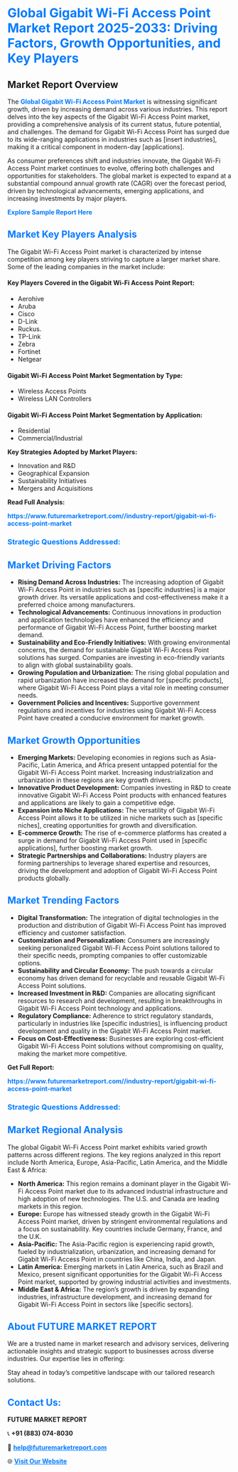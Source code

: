 <h1 style="color: #007BFF;">Global Gigabit Wi-Fi Access Point Market Report 2025-2033: Driving Factors, Growth Opportunities, and Key Players</h1>

<section id="overview">
<h2>Market Report Overview</h2>
<p>The <a href="https://www.futuremarketreport.com//industry-report/gigabit-wi-fi-access-point-market" style="color: #007BFF; text-decoration: none;"><strong>Global Gigabit Wi-Fi Access Point Market</strong></a> is witnessing significant growth, driven by increasing demand across various industries. This report delves into the key aspects of the Gigabit Wi-Fi Access Point market, providing a comprehensive analysis of its current status, future potential, and challenges. The demand for Gigabit Wi-Fi Access Point has surged due to its wide-ranging applications in industries such as [insert industries], making it a critical component in modern-day [applications].</p>
<p>As consumer preferences shift and industries innovate, the Gigabit Wi-Fi Access Point market continues to evolve, offering both challenges and opportunities for stakeholders. The global market is expected to expand at a substantial compound annual growth rate (CAGR) over the forecast period, driven by technological advancements, emerging applications, and increasing investments by major players.</p>
</section>

<section id="overview">
<p><a href="https://www.futuremarketreport.com//request-sample/reportId=54346" style="color: #007BFF; text-decoration: none;"><strong>Explore Sample Report Here</strong></a></p>
</section>

<section id="key-players">
<h2 style="color: #007BFF;">Market Key Players Analysis</h2>
<p>The Gigabit Wi-Fi Access Point market is characterized by intense competition among key players striving to capture a larger market share. Some of the leading companies in the market include:</p>
<h4>Key Players Covered in the Gigabit Wi-Fi Access Point Report:</h4>
<ul><li>Aerohive</li><li>Aruba</li><li>Cisco</li><li>D-Link</li><li>Ruckus.</li><li>TP-Link</li><li>Zebra</li><li>Fortinet</li><li>Netgear</li></ul>
<h4>Gigabit Wi-Fi Access Point Market Segmentation by Type:</h4>
<ul><li>Wireless Access Points</li><li>Wireless LAN Controllers</li></ul>

<h4>Gigabit Wi-Fi Access Point Market Segmentation by Application:</h4>
<ul><li>Residential</li><li>Commercial/Industrial</li></ul>
<p><strong>Key Strategies Adopted by Market Players:</strong></p>
<ul>
<li>Innovation and R&D</li>
<li>Geographical Expansion</li>
<li>Sustainability Initiatives</li>
<li>Mergers and Acquisitions</li>
</ul>
</section>

<section>
<p><strong>Read Full Analysis: </strong></p><a href="https://www.futuremarketreport.com//industry-report/gigabit-wi-fi-access-point-market" style="color: #007BFF; text-decoration: none;"><strong>https://www.futuremarketreport.com//industry-report/gigabit-wi-fi-access-point-market</strong></a>
<h3 style="color: #007BFF;">Strategic Questions Addressed:</h3>
</section>

<section id="driving-factors">
<h2 style="color: #007BFF;">Market Driving Factors</h2>
<ul>
<li><strong>Rising Demand Across Industries:</strong> The increasing adoption of Gigabit Wi-Fi Access Point in industries such as [specific industries] is a major growth driver. Its versatile applications and cost-effectiveness make it a preferred choice among manufacturers.</li>
<li><strong>Technological Advancements:</strong> Continuous innovations in production and application technologies have enhanced the efficiency and performance of Gigabit Wi-Fi Access Point, further boosting market demand.</li>
<li><strong>Sustainability and Eco-Friendly Initiatives:</strong> With growing environmental concerns, the demand for sustainable Gigabit Wi-Fi Access Point solutions has surged. Companies are investing in eco-friendly variants to align with global sustainability goals.</li>
<li><strong>Growing Population and Urbanization:</strong> The rising global population and rapid urbanization have increased the demand for [specific products], where Gigabit Wi-Fi Access Point plays a vital role in meeting consumer needs.</li>
<li><strong>Government Policies and Incentives:</strong> Supportive government regulations and incentives for industries using Gigabit Wi-Fi Access Point have created a conducive environment for market growth.</li>
</ul>
</section>

<section id="growth-opportunities">
<h2 style="color: #007BFF;">Market Growth Opportunities</h2>
<ul>
<li><strong>Emerging Markets:</strong> Developing economies in regions such as Asia-Pacific, Latin America, and Africa present untapped potential for the Gigabit Wi-Fi Access Point market. Increasing industrialization and urbanization in these regions are key growth drivers.</li>
<li><strong>Innovative Product Development:</strong> Companies investing in R&D to create innovative Gigabit Wi-Fi Access Point products with enhanced features and applications are likely to gain a competitive edge.</li>
<li><strong>Expansion into Niche Applications:</strong> The versatility of Gigabit Wi-Fi Access Point allows it to be utilized in niche markets such as [specific niches], creating opportunities for growth and diversification.</li>
<li><strong>E-commerce Growth:</strong> The rise of e-commerce platforms has created a surge in demand for Gigabit Wi-Fi Access Point used in [specific applications], further boosting market growth.</li>
<li><strong>Strategic Partnerships and Collaborations:</strong> Industry players are forming partnerships to leverage shared expertise and resources, driving the development and adoption of Gigabit Wi-Fi Access Point products globally.</li>
</ul>
</section>

<section id="trending-factors">
<h2 style="color: #007BFF;">Market Trending Factors</h2>
<ul>
<li><strong>Digital Transformation:</strong> The integration of digital technologies in the production and distribution of Gigabit Wi-Fi Access Point has improved efficiency and customer satisfaction.</li>
<li><strong>Customization and Personalization:</strong> Consumers are increasingly seeking personalized Gigabit Wi-Fi Access Point solutions tailored to their specific needs, prompting companies to offer customizable options.</li>
<li><strong>Sustainability and Circular Economy:</strong> The push towards a circular economy has driven demand for recyclable and reusable Gigabit Wi-Fi Access Point solutions.</li>
<li><strong>Increased Investment in R&D:</strong> Companies are allocating significant resources to research and development, resulting in breakthroughs in Gigabit Wi-Fi Access Point technology and applications.</li>
<li><strong>Regulatory Compliance:</strong> Adherence to strict regulatory standards, particularly in industries like [specific industries], is influencing product development and quality in the Gigabit Wi-Fi Access Point market.</li>
<li><strong>Focus on Cost-Effectiveness:</strong> Businesses are exploring cost-efficient Gigabit Wi-Fi Access Point solutions without compromising on quality, making the market more competitive.</li>
</ul>
</section>

<section>
<p><strong>Get Full Report: </strong></p><a href="https://www.futuremarketreport.com//industry-report/gigabit-wi-fi-access-point-market" style="color: #007BFF; text-decoration: none;"><strong>https://www.futuremarketreport.com//industry-report/gigabit-wi-fi-access-point-market</strong></a>
<h3 style="color: #007BFF;">Strategic Questions Addressed:</h3>
</section>


<section id="regional-analysis">
<h2 style="color: #007BFF;">Market Regional Analysis</h2>
<p>The global Gigabit Wi-Fi Access Point market exhibits varied growth patterns across different regions. The key regions analyzed in this report include North America, Europe, Asia-Pacific, Latin America, and the Middle East & Africa:</p>
<ul>
<li><strong>North America:</strong> This region remains a dominant player in the Gigabit Wi-Fi Access Point market due to its advanced industrial infrastructure and high adoption of new technologies. The U.S. and Canada are leading markets in this region.</li>
<li><strong>Europe:</strong> Europe has witnessed steady growth in the Gigabit Wi-Fi Access Point market, driven by stringent environmental regulations and a focus on sustainability. Key countries include Germany, France, and the U.K.</li>
<li><strong>Asia-Pacific:</strong> The Asia-Pacific region is experiencing rapid growth, fueled by industrialization, urbanization, and increasing demand for Gigabit Wi-Fi Access Point in countries like China, India, and Japan.</li>
<li><strong>Latin America:</strong> Emerging markets in Latin America, such as Brazil and Mexico, present significant opportunities for the Gigabit Wi-Fi Access Point market, supported by growing industrial activities and investments.</li>
<li><strong>Middle East & Africa:</strong> The region’s growth is driven by expanding industries, infrastructure development, and increasing demand for Gigabit Wi-Fi Access Point in sectors like [specific sectors].</li>
</ul>
</section>

<footer>
<h2 style="color: #007BFF;">About FUTURE MARKET REPORT</h2>
<p>We are a trusted name in market research and advisory services, delivering actionable insights and strategic support to businesses across diverse industries. Our expertise lies in offering:</p>

<p>Stay ahead in today’s competitive landscape with our tailored research solutions.</p>

<h2 style="color: #007BFF;">Contact Us:</h2>
<p><strong>FUTURE MARKET REPORT</strong></p>
<p>📞 <strong>+91 (883) 074-8030</strong></p>
<p>📧 <strong><a href="mailto:help@futuremarketreport.com" style="color: #007BFF;">help@futuremarketreport.com</a></strong></p>
<p>🌐 <strong><a href="https://www.futuremarketreport.com/" style="color: #007BFF;">Visit Our Website</a></strong></p>
</footer>